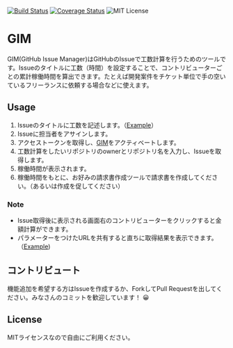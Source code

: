 [![Build Status](https://travis-ci.com/deer-inc/gim.svg?branch=master)](https://travis-ci.com/deer-inc/gim)
[![Coverage Status](https://coveralls.io/repos/github/deer-inc/gim/badge.svg?branch=master)](https://coveralls.io/github/deer-inc/gim?branch=master)
![MIT License](https://img.shields.io/github/license/deer-inc/github-issue-manager.svg)

# GIM

GIM(GitHub Issue Manager)はGitHubのIssueで工数計算を行うためのツールです。Issueのタイトルに工数（時間）を設定することで、コントリビューターごとの累計稼働時間を算出できます。たとえば開発案件をチケット単位で手の空いているフリーランスに依頼する場合などに使えます。

## Usage

1. Issueのタイトルに工数を記述します。（[Example](https://github.com/deer-inc/github-manager-example-repository)）
2. Issueに担当者をアサインします。
3. アクセストークンを取得し、[GIM](https://deer-inc.github.io/gim/)をアクティベートします。
4. 工数計算をしたいリポジトリのownerとリポジトリ名を入力し、Issueを取得します。
5. 稼働時間が表示されます。
6. 稼働時間をもとに、お好みの請求書作成ツールで請求書を作成してください。（あるいは作成を促してください）

### Note

- Issue取得後に表示される画面右のコントリビューターをクリックすると金額計算ができます。
- パラメーターをつけたURLを共有すると直ちに取得結果を表示できます。（[Example](https://deer-inc.github.io/gim/?owner=deer-inc&name=github-manager-example-repository))

## コントリビュート

機能追加を希望する方はIssueを作成するか、ForkしてPull Requestを出してください。みなさんのコミットを歓迎しています！ 😀

## License

MITライセンスなので自由にご利用ください。
